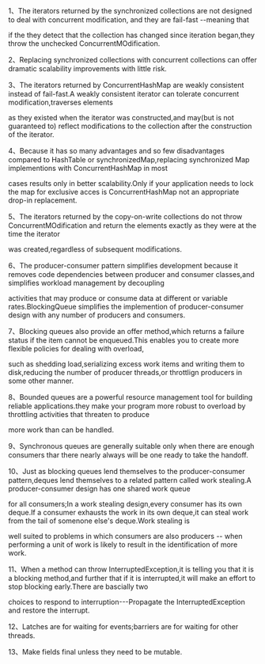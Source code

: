 1、The iterators returned by the synchronized collections are not designed to deal with concurrent modification, and they are fail-fast --meaning that

if the they detect that the collection has changed since iteration began,they throw the unchecked ConcurrentMOdification.

2、Replacing synchronized collections with concurrent collections can offer dramatic scalability improvements with little risk.

3、The iterators returned by ConcurrentHashMap are weakly consistent instead of fail-fast.A weakly consistent iterator can tolerate concurrent modification,traverses elements 

as they existed when the iterator was constructed,and may(but is not guaranteed to) reflect modifications to the collection after the construction of the iterator.

4、Because it has so many advantages and so few disadvantages compared to HashTable or synchronizedMap,replacing synchronized Map implementions with ConcurrentHashMap in most

cases results only in better scalability.Only if your application needs to lock the map for exclusive acces is ConcurrentHashMap not an appropriate drop-in replacement.

5、The iterators returned by the copy-on-write collections do not throw ConcurrentMOdification and return the elements exactly as they were at the time the iterator 

was created,regardless of subsequent modifications.

6、The producer-consumer pattern simplifies development because it removes code dependencies between producer and consumer classes,and simplifies workload management by decoupling 

activities that may produce or consume data at different or variable rates.BlockingQueue simplifies the implemention of producer-consumer design with any number of producers and consumers.

7、Blocking queues also provide an offer method,which returns a failure status if the item cannot be enqueued.This enables you to create more flexible policies for dealing with overload,

such as shedding load,serializing excess work items and writing them to disk,reducing the number of producer threads,or throttlign producers in some other manner.

8、Bounded queues are a powerful resource management tool for building reliable applications.they make your program more robust to overload by throttling activities that threaten to produce

more work than can be handled.

9、Synchronous queues are generally suitable only when there are enough consumers thar there nearly always will be one ready to take the handoff.

10、Just as blocking queues lend themselves to the producer-consumer pattern,deques lend themselves to a related pattern called work stealing.A producer-consumer design has one shared work queue

for all consumers;In a work stealing design,every consumer has its own deque.If a consumer exhausts the work in its own deque,it can steal work from the tail of somenone else's deque.Work stealing is 

well suited to problems in which consumers are also producers -- when performing a unit of work is likely to result in the identification of more work.

11、When a method can throw InterruptedException,it is telling you that it is a blocking method,and further that if it is interrupted,it will make an effort to stop blocking early.There are bascially two

choices to respond to interruption---Propagate the InterruptedException and restore the interrupt.

12、Latches are for waiting for events;barriers are for waiting for other threads.

13、Make fields final unless they need to be mutable.
